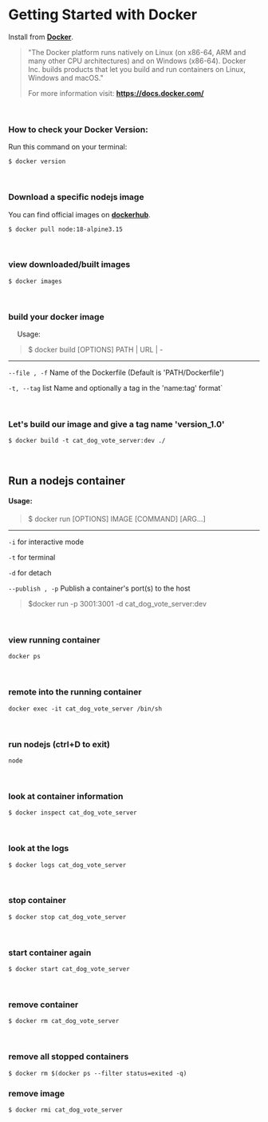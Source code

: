 # Getting Started with Docker

Install from **[Docker](https://docs.docker.com/get-docker/)**.

>"The Docker platform runs natively on Linux (on x86-64, ARM and many other CPU architectures) and on Windows (x86-64). Docker Inc. builds products that let you build and run containers on Linux, Windows and macOS."
> 
> For more information visit:
> **https://docs.docker.com/**

<br>

### How to check your Docker Version:

Run this command on your terminal:

`$ docker version`

<br>


### Download a specific nodejs image

You can find official images on **[dockerhub](https://hub.docker.com/_/node)**.

`$ docker pull node:18-alpine3.15`

<br>


### view downloaded/built images
`$ docker images`

<br>

### build your docker image
&emsp; Usage:

>$ docker build [OPTIONS] PATH | URL | -

 ---

`--file , -f` Name of the Dockerfile (Default is 'PATH/Dockerfile')
 
`-t, --tag` list Name and optionally a tag in the 'name:tag' format`

<br>

### Let's build our image and give a tag name 'version_1.0'

`$ docker build -t cat_dog_vote_server:dev ./`

<br>

## Run a nodejs container

#### Usage:
> $ docker run [OPTIONS] IMAGE [COMMAND] [ARG...]

---

`-i` for interactive mode
 
`-t` for terminal
 
`-d` for detach

`--publish , -p` Publish a container's port(s) to the host

>$docker run -p 3001:3001 -d cat_dog_vote_server:dev

<br>

### view running container
`docker ps`

<br>

### remote into the running container
`docker exec -it cat_dog_vote_server /bin/sh`

<br>

### run nodejs (ctrl+D to exit)
`node`

<br>

### look at container information
`$ docker inspect cat_dog_vote_server`

<br>


### look at the logs
`$ docker logs cat_dog_vote_server`

<br>


### stop container
`$ docker stop cat_dog_vote_server`

<br>


### start container again
`$ docker start cat_dog_vote_server`

<br>


### remove container
`$ docker rm cat_dog_vote_server`

<br>

### remove all stopped containers
`$ docker rm $(docker ps --filter status=exited -q)`

### remove image
`$ docker rmi cat_dog_vote_server`